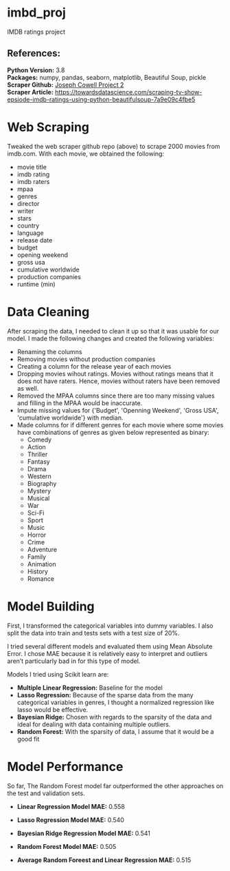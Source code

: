 # imbd_proj
IMDB ratings project 


## References:
**Python Version:** 3.8<br/>
**Packages:** numpy, pandas, seaborn, matplotlib, Beautiful Soup, pickle <br/>
**Scraper Github:**  [Joseph Cowell Project 2](https://github.com/josephpcowell/cowell_proj_2/tree/master/helper_functions)<br/>
**Scraper Article:** https://towardsdatascience.com/scraping-tv-show-epsiode-imdb-ratings-using-python-beautifulsoup-7a9e09c4fbe5<br/>



# Web Scraping

Tweaked the web scraper github repo (above) to scrape 2000 movies from imdb.com. With each movie, we obtained the following:

- movie title
- imdb rating
- imdb raters
- mpaa
- genres
- director
- writer
- stars
- country
- language
- release date
- budget
- opening weekend
- gross usa
- cumulative worldwide
- production companies
- runtime (min)


# Data Cleaning
After scraping the data, I needed to clean it up so that it was usable for our model. I made the following changes and created the following variables:

- Renaming the columns
- Removing movies without production companies
- Creating a column for the release year of each movies
- Dropping movies wihout ratings. Movies without ratings means that it does not have raters. Hence, movies without raters have been removed as well.
- Removed the MPAA columns since there are too many missing values and filling in the MPAA would be inaccurate.
- Impute missing values for {'Budget', 'Openning Weekend', 'Gross USA', 'cumulative worldwide'} with median.
- Made columns for if different genres for each movie where some movies have combinations of genres as given below represented as binary:
  - Comedy
  - Action
  - Thriller
  - Fantasy
  - Drama
  - Western
  - Biography
  - Mystery
  - Musical
  - War
  - Sci-Fi
  - Sport
  - Music
  - Horror
  - Crime
  - Adventure
  - Family
  - Animation
  - History
  - Romance


# Model Building
First, I transformed the categorical variables into dummy variables. I also split the data into train and tests sets with a test size of 20%.


I tried several different models and evaluated them using Mean Absolute Error. I chose MAE because it is relatively easy to interpret and outliers aren’t particularly bad in for this type of model.


Models I tried using Scikit learn are:

- **Multiple Linear Regression:** Baseline for the model
- **Lasso Regression:** Because of the sparse data from the many categorical variables in genres, I thought a normalized regression like lasso would be effective.
- **Bayesian Ridge:** Chosen with regards to the sparsity of the data and ideal for dealing with data containing multiple outliers.
- **Random Forest:** With the sparsity of data, I assume that it would be a good fit


# Model Performance

So far, The Random Forest model far outperformed the other approaches on the test and validation sets.


- **Linear Regression Model MAE:** 0.558
- **Lasso Regression Model MAE:** 0.540
- **Bayesian Ridge Regression Model MAE:** 0.541
- **Random Forest Model MAE:** 0.505


- **Average Random Foreest and Linear Regression MAE:** 0.515

